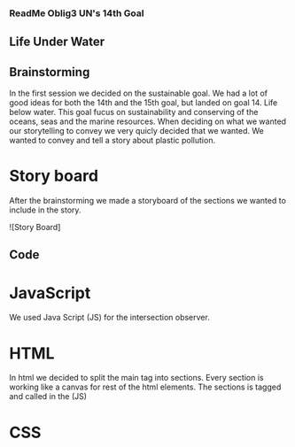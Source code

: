 ### ReadMe Oblig3 UN's 14th Goal
## Life Under Water

## Brainstorming 
In the first session we decided on the sustainable goal. We had a lot of good ideas for both the 14th and the 15th goal, but landed on goal 14.
Life below water. This goal fucus on sustainability and conserving of the oceans, seas and the marine resources. 
When deciding on what we wanted our storytelling to convey we very quicly decided that we wanted.
We wanted to convey and tell a story about plastic pollution. 

# Story board
After the brainstorming we made a storyboard of the sections we wanted to include in the story.

![Story Board]<img scr="img/story-board.jpg">

## Code
# JavaScript
We used Java Script (JS) for the intersection observer. 

# HTML
In html we decided to split the main tag into sections. Every section is working like a canvas for rest of the html elements.
The sections is tagged and called in the (JS) 

# CSS


